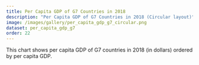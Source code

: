 ```yaml
---
title: Per Capita GDP of G7 Countries in 2018
description: "Per Capita GDP of G7 Countries in 2018 (Circular layout)"
image: /images/gallery/per_capita_gdp_g7_circular.png
dataset: per_capita_gdp_g7
order: 22
---
```


This chart shows per capita GDP of G7 countries in 2018 (in dollars) ordered by per capita GDP.